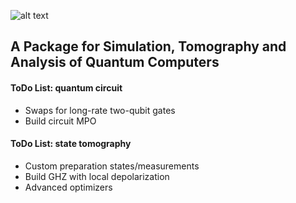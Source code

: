 ![alt text](https://github.com/GTorlai/PastaQ.jl/blob/master/docs/pastaQ_logo.jpg?raw=true)

## A Package for Simulation, Tomography and Analysis of Quantum Computers

#### ToDo List: quantum circuit
+ Swaps for long-rate two-qubit gates
+ Build circuit MPO 


#### ToDo List: state tomography
+ Custom preparation states/measurements
+ Build GHZ with local depolarization
+ Advanced optimizers
